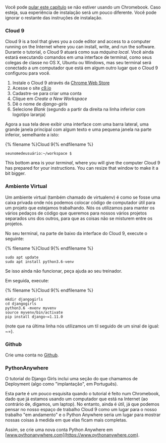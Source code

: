 Você pode [pular este capítulo](http://tutorial.djangogirls.org/en/installation/#install-python) se não estiver usando um Chromebook. Caso esteja, sua experiência de instalação será um pouco diferente. Você pode ignorar o restante das instruções de instalação.

### Cloud 9

Cloud 9 is a tool that gives you a code editor and access to a computer running on the Internet where you can install, write, and run the software. Durante o tutorial, o Cloud 9 atuará como sua *máquina local*. Você ainda estará executando comandos em uma interface de terminal, como seus colegas de classe no OS X, Ubuntu ou Windows, mas seu terminal será conectado a um computador que está em algum outro lugar que o Cloud 9 configurou para você.

1. Instale o Cloud 9 através da [Chrome Web Store](https://chrome.google.com/webstore/detail/cloud9/nbdmccoknlfggadpfkmcpnamfnbkmkcp)
2. Acesse o site [c9.io](https://c9.io)
3. Cadastre-se para criar uma conta
4. Clique em *Create a New Workspace*
5. Dê o nome de *django-girls*
6. Selecione *Blank* (segundo a partir da direita na linha inferior com logotipo laranja)

Agora a sua tela deve exibir uma interface com uma barra lateral, uma grande janela principal com algum texto e uma pequena janela na parte inferior, semelhante a isto:

{% filename %}Cloud 9{% endfilename %}

    seunomedeusuário:~/workspace $
    

This bottom area is your *terminal*, where you will give the computer Cloud 9 has prepared for your instructions. You can resize that window to make it a bit bigger.

### Ambiente Virtual

Um ambiente virtual (também chamado de virtualenv) é como se fosse uma caixa privada onde nós podemos colocar código de computador útil para um projeto que estejamos trabalhando. Nós os utilizamos para manter os vários pedaços de código que queremos para nossos vários projetos separados uns dos outros, para que as coisas não se misturem entre os projetos.

No seu terminal, na parte de baixo da interface do Cloud 9, execute o seguinte:

{% filename %}Cloud 9{% endfilename %}

    sudo apt update
    sudo apt install python3.6-venv
    

Se isso ainda não funcionar, peça ajuda ao seu treinador.

Em seguida, execute:

{% filename %}Cloud 9{% endfilename %}

    mkdir djangogirls
    cd djangogirls
    python3.6 -mvenv myvenv
    source myvenv/bin/activate
    pip install django~=1.11.0
    

(note que na última linha nós utilizamos um til seguido de um sinal de igual: ~=).

### Github

Crie uma conta no [Github](https://github.com).

### PythonAnywhere

O tutorial do Django Girls inclui uma seção do que chamamos de Deployment (algo como "implantação", em Português).

Esta parte é um pouco esquisita quando o tutorial é feito num Chromebook, dado que já estamos usando um computador que está na Internet (ao contrário de, digamos, um laptop). No entanto, ainda é útil, já que podemos pensar no nosso espaço de trabalho Cloud 9 como um lugar para o nosso trabalho "em andamento" e o Python Anywhere seria um lugar para mostrar nossas coisas à medida em que elas ficam mais completas.

Assim, se crie uma nova conta Python Anywhere em [www.pythonanywhere.com](https://www.pythonanywhere.com).